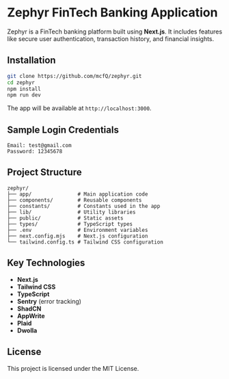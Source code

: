 # Zephyr FinTech Banking Application

Zephyr is a FinTech banking platform built using **Next.js**. It includes features like secure user authentication, transaction history, and financial insights.

## Installation

```bash
git clone https://github.com/mcfQ/zephyr.git
cd zephyr
npm install
npm run dev
```

The app will be available at `http://localhost:3000`.

## Sample Login Credentials

```
Email: test@gmail.com  
Password: 12345678
```

## Project Structure

```
zephyr/
├── app/               # Main application code
├── components/        # Reusable components
├── constants/         # Constants used in the app
├── lib/               # Utility libraries
├── public/            # Static assets
├── types/             # TypeScript types
├── .env               # Environment variables
├── next.config.mjs    # Next.js configuration
└── tailwind.config.ts # Tailwind CSS configuration
```

## Key Technologies

- **Next.js**
- **Tailwind CSS**
- **TypeScript**
- **Sentry** (error tracking)
- **ShadCN**
- **AppWrite**
- **Plaid**
- **Dwolla**

## License

This project is licensed under the MIT License.
